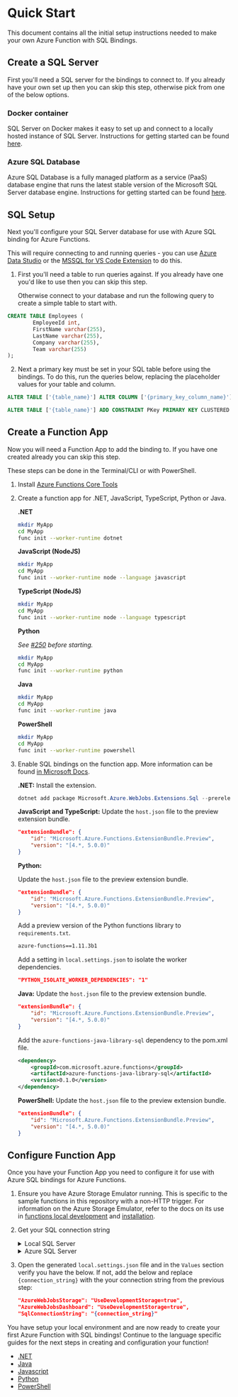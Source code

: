 # Quick Start

This document contains all the initial setup instructions needed to make your own Azure Function with SQL Bindings.

## Create a SQL Server

First you'll need a SQL server for the bindings to connect to. If you already have your own set up then you can skip this step, otherwise pick from one of the below options.

### Docker container

SQL Server on Docker makes it easy to set up and connect to a locally hosted instance of SQL Server. Instructions for getting started can be found [here](https://docs.microsoft.com/sql/linux/sql-server-linux-docker-container-deployment).

### Azure SQL Database

Azure SQL Database is a fully managed platform as a service (PaaS) database engine that runs the latest stable version of the Microsoft SQL Server database engine. Instructions for getting started can be found [here](https://docs.microsoft.com/azure/azure-sql/database/single-database-create-quickstart).


## SQL Setup

Next you'll configure your SQL Server database for use with Azure SQL binding for Azure Functions.

This will require connecting to and running queries - you can use [Azure Data Studio](https://docs.microsoft.com/sql/azure-data-studio/download-azure-data-studio) or the [MSSQL for VS Code Extension](https://docs.microsoft.com/sql/tools/visual-studio-code/sql-server-develop-use-vscode) to do this.

1. First you'll need a table to run queries against. If you already have one you'd like to use then you can skip this step.

    Otherwise connect to your database and run the following query to create a simple table to start with.

```sql
CREATE TABLE Employees (
        EmployeeId int,
        FirstName varchar(255),
        LastName varchar(255),
        Company varchar(255),
        Team varchar(255)
);
```

2. Next a primary key must be set in your SQL table before using the bindings. To do this, run the queries below, replacing the placeholder values for your table and column.

```sql
ALTER TABLE ['{table_name}'] ALTER COLUMN ['{primary_key_column_name}'] int NOT NULL

ALTER TABLE ['{table_name}'] ADD CONSTRAINT PKey PRIMARY KEY CLUSTERED (['{primary_key_column_name}']);
```


## Create a Function App

Now you will need a Function App to add the binding to. If you have one created already you can skip this step.

These steps can be done in the Terminal/CLI or with PowerShell.

1. Install [Azure Functions Core Tools](https://docs.microsoft.com/azure/azure-functions/functions-run-local)

2. Create a function app for .NET, JavaScript, TypeScript, Python or Java.

    **.NET**
    ```bash
    mkdir MyApp
    cd MyApp
    func init --worker-runtime dotnet
    ```

    **JavaScript (NodeJS)**
    ```bash
    mkdir MyApp
    cd MyApp
    func init --worker-runtime node --language javascript
    ```

    **TypeScript (NodeJS)**
    ```bash
    mkdir MyApp
    cd MyApp
    func init --worker-runtime node --language typescript
    ```

    **Python**

    *See [#250](https://github.com/Azure/azure-functions-sql-extension/issues/250) before starting.*
    ```bash
    mkdir MyApp
    cd MyApp
    func init --worker-runtime python
    ```

    **Java**
    ```bash
    mkdir MyApp
    cd MyApp
    func init --worker-runtime java
    ```

    **PowerShell**
    ```bash
    mkdir MyApp
    cd MyApp
    func init --worker-runtime powershell
    ```

3. Enable SQL bindings on the function app. More information can be found [in Microsoft Docs](https://docs.microsoft.com/azure/azure-functions/functions-bindings-azure-sql).

    **.NET:** Install the extension.

    ```powershell
    dotnet add package Microsoft.Azure.WebJobs.Extensions.Sql --prerelease
    ```

    **JavaScript and TypeScript:** Update the `host.json` file to the preview extension bundle.
    ```json
    "extensionBundle": {
        "id": "Microsoft.Azure.Functions.ExtensionBundle.Preview",
        "version": "[4.*, 5.0.0)"
    }
    ```

    **Python:**

    Update the `host.json` file to the preview extension bundle.
    ```json
    "extensionBundle": {
        "id": "Microsoft.Azure.Functions.ExtensionBundle.Preview",
        "version": "[4.*, 5.0.0)"
    }
    ```

    Add a preview version of the Python functions library to `requirements.txt`.
    ```txt
    azure-functions==1.11.3b1
    ```

    Add a setting in `local.settings.json` to isolate the worker dependencies.
    ```json
    "PYTHON_ISOLATE_WORKER_DEPENDENCIES": "1"
    ```

    **Java:**
    Update the `host.json` file to the preview extension bundle.
    ```json
    "extensionBundle": {
        "id": "Microsoft.Azure.Functions.ExtensionBundle.Preview",
        "version": "[4.*, 5.0.0)"
    }
    ```

    Add the `azure-functions-java-library-sql` dependency to the pom.xml file.
    ```xml
    <dependency>
        <groupId>com.microsoft.azure.functions</groupId>
        <artifactId>azure-functions-java-library-sql</artifactId>
        <version>0.1.0</version>
    </dependency>
    ```

     **PowerShell:**
    Update the `host.json` file to the preview extension bundle.
    ```json
    "extensionBundle": {
        "id": "Microsoft.Azure.Functions.ExtensionBundle.Preview",
        "version": "[4.*, 5.0.0)"
    }
    ```

## Configure Function App

Once you have your Function App you need to configure it for use with Azure SQL bindings for Azure Functions.

1. Ensure you have Azure Storage Emulator running. This is specific to the sample functions in this repository with a non-HTTP trigger. For information on the Azure Storage Emulator, refer to the docs on its use in [functions local development](https://docs.microsoft.com/azure/azure-functions/functions-app-settings#azurewebjobsstorage) and [installation](https://docs.microsoft.com/azure/storage/common/storage-use-emulator#get-the-storage-emulator).

2. Get your SQL connection string

   <details>
   <summary>Local SQL Server</summary>
   - Use this connection string, replacing the placeholder values for the database and password.</br>
    </br>
    <code>Server=localhost;Initial Catalog={db_name};Persist Security Info=False;User ID=sa;Password={your_password};</code>
   </details>

   <details>
   <summary>Azure SQL Server</summary>
   - Browse to the SQL Database resource in the <a href="https://ms.portal.azure.com/">Azure portal</a></br>
   - In the left blade click on the <b>Connection Strings</b> tab</br>
   - Copy the <b>SQL Authentication</b> connection string</br>
    </br>
    (<i>Note: when pasting in the connection string, you will need to replace part of the connection string where it says '{your_password}' with your Azure SQL Server password</i>)
   </details>

3. Open the generated `local.settings.json` file and in the `Values` section verify you have the below. If not, add the below and replace `{connection_string}` with the your connection string from the previous step:

    ```json
    "AzureWebJobsStorage": "UseDevelopmentStorage=true",
    "AzureWebJobsDashboard": "UseDevelopmentStorage=true",
    "SqlConnectionString": "{connection_string}"
    ```

You have setup your local environment and are now ready to create your first Azure Function with SQL bindings! Continue to the language specific guides for the next steps in creating and configuration your function!

- [.NET](./SetupGuide_Dotnet.md)
- [Java](./SetupGuide_Java.md)
- [Javascript](./SetupGuide_Javascript.md)
- [Python](./SetupGuide_Python.md)
- [PowerShell](./SetupGuide_PowerShell.md)
